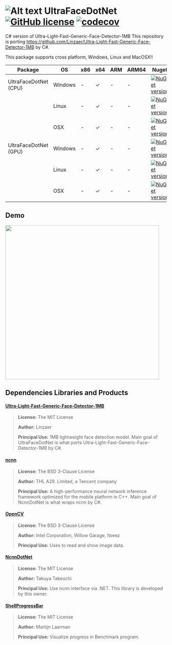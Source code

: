 # ![Alt text](nuget/face48.png "UltraFaceDotNet") UltraFaceDotNet [![GitHub license](https://img.shields.io/github/license/mashape/apistatus.svg)]() [![codecov](https://codecov.io/gh/takuya-takeuchi/UltraFaceDotNet/branch/master/graph/badge.svg)](https://codecov.io/gh/takuya-takeuchi/UltraFaceDotNet)

C# version of Ultra-Light-Fast-Generic-Face-Detector-1MB
This repository is porting https://github.com/Linzaer/Ultra-Light-Fast-Generic-Face-Detector-1MB by C#.

This package supports cross platform, Windows, Linux and MacOSX!!

|Package|OS|x86|x64|ARM|ARM64|Nuget|
|---|---|---|---|---|---|---|
|UltraFaceDotNet (CPU)|Windows|-|✓|-|-|[![NuGet version](https://img.shields.io/nuget/v/UltraFaceDotNet.svg)](https://www.nuget.org/packages/UltraFaceDotNet)|
||Linux|-|✓|-|-|[![NuGet version](https://img.shields.io/nuget/v/UltraFaceDotNet.svg)](https://www.nuget.org/packages/UltraFaceDotNet)|
||OSX|-|✓|-|-|[![NuGet version](https://img.shields.io/nuget/v/UltraFaceDotNet.svg)](https://www.nuget.org/packages/UltraFaceDotNet)|
|UltraFaceDotNet (GPU)|Windows|-|✓|-|-|[![NuGet version](https://img.shields.io/nuget/v/UltraFaceDotNet.GPU.svg)](https://www.nuget.org/packages/UltraFaceDotNet.GPU)|
||Linux|-|✓|-|-|[![NuGet version](https://img.shields.io/nuget/v/UltraFaceDotNet.GPU.svg)](https://www.nuget.org/packages/UltraFaceDotNet.GPU)|
||OSX|-|✓|-|-|[![NuGet version](https://img.shields.io/nuget/v/UltraFaceDotNet.GPU.svg)](https://www.nuget.org/packages/NcnnDotNet.GPU)|

## Demo

<img src="examples/Demo/images/image.jpg" width="480"/>

## Dependencies Libraries and Products

#### [Ultra-Light-Fast-Generic-Face-Detector-1MB](https://github.com/Linzaer/Ultra-Light-Fast-Generic-Face-Detector-1MB/)

> **License:** The MIT License
>
> **Author:** Linzaer
> 
> **Principal Use:** 1MB lightweight face detection model. Main goal of UltraFaceDotNet is what ports Ultra-Light-Fast-Generic-Face-Detector-1MB by C#.

#### [ncnn](https://github.com/Tencent/ncnn/)

> **License:** The BSD 3-Clause License
>
> **Author:** THL A29. Limited, a Tencent company
> 
> **Principal Use:** A high-performance neural network inference framework optimized for the mobile platform in C++. Main goal of NcnnDotNet is what wraps ncnn by C#.

#### [OpenCV](https://opencv.org/)

> **License:** The BSD 3-Clause License
>
> **Author:** Intel Corporation, Willow Garage, Itseez
> 
> **Principal Use:** Uses to read and show image data.

#### [NcnnDotNet](https://github.com/takuya-takeuchi/NcnnDotNet/)

> **License:** The MIT License
>
> **Author:** Takuya Takeuchi
> 
> **Principal Use:** Use ncnn interface via .NET. This library is developed by this owner.

#### [ShellProgressBar](https://github.com/Mpdreamz/shellprogressbar/)

> **License:** The MIT License
>
> **Author:** Martijn Laarman
> 
> **Principal Use:** Visualize progress in Benchmark program.

